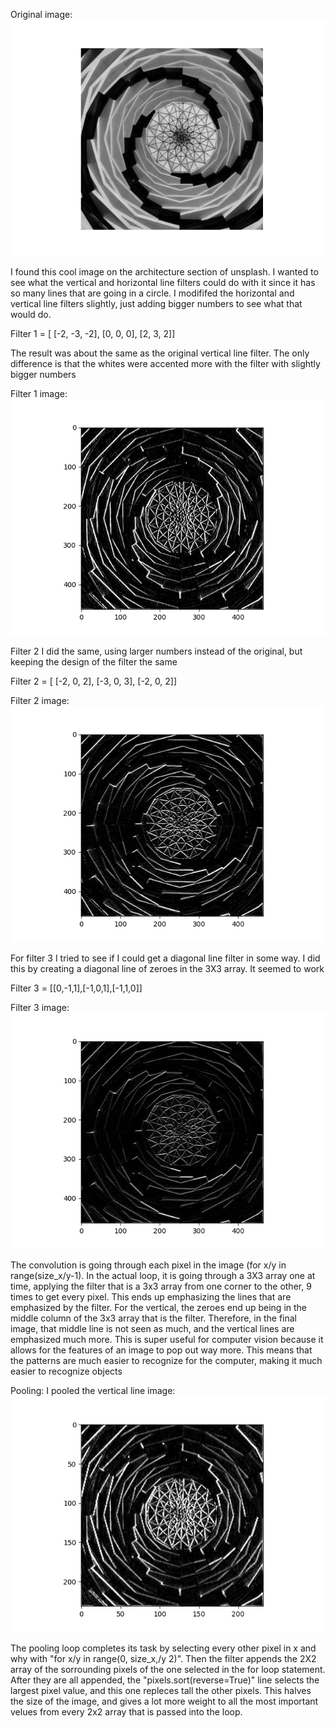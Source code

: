 Original image: 
![og_imgfr](og_imgfr.png)

I found this cool image on the architecture section of unsplash. I wanted to see what the vertical and horizontal line filters could do with it since it has so many lines that are going in a circle. I modififed the horizontal and vertical line filters slightly, just adding bigger numbers to see what that would do.

Filter 1 = [ [-2, -3, -2], [0, 0, 0], [2, 3, 2]]

The result was about the same as the original vertical line filter. The only difference is that the whites were accented more with the filter with slightly bigger numbers

Filter 1 image:
![vert_img](vert_img.png)

Filter 2 I did the same, using larger numbers instead of the original, but keeping the design of the filter the same

Filter 2 = [ [-2, 0, 2], [-3, 0, 3], [-2, 0, 2]]

Filter 2 image: ![horiz_img](horiz_img.png)


For filter 3 I tried to see if I could get a diagonal line filter in some way. I did this by creating a diagonal line of zeroes in the 3X3 array. It seemed to work

Filter 3 = [[0,-1,1],[-1,0,1],[-1,1,0]]

Filter 3 image: ![diag_img](diag_img.png)

The convolution is going through each pixel in the image (for x/y in range(size_x/y-1). In the actual loop, it is going through a 3X3 array one at time, applying the filter that is a 3x3 array from one corner to the other, 9 times to get every pixel. This ends up emphasizing the lines that are emphasized by the filter. For the vertical, the zeroes end up being in the middle column of the 3x3 array that is the filter. Therefore, in the final image, that middle line is not seen as much, and the vertical lines are emphasized much more. This is super useful for computer vision because it allows for the features of an image to pop out way more. This means that the patterns are much easier to recognize for the computer, making it much easier to recognize objects

Pooling:
I pooled the vertical line image:
![vert_pooled](vert_pooled.png)

The pooling loop completes its task by selecting every other pixel in x and why with "for x/y in range(0, size_x,/y 2)". Then the filter appends the 2X2 array of the sorrounding pixels of the one selected in the for loop statement. After they are all appended, the "pixels.sort(reverse=True)" line selects the largest pixel value, and this one repleces tall the other pixels. This halves the size of the image, and gives a lot more weight to all the most important velues from every 2x2 array that is passed into the loop. 
